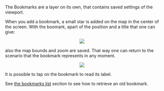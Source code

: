 The Bookmarks are a layer on its own, that contains saved settings of the viewport.

When you add a bookmark, a small star is added on the map in the center of the screen. With the boomark, apart of the position and a title that one can give:

<p align='center'><img src='http://wiki.geopaparazzi.googlecode.com/git/images3/34_add_bookmark.png' /></p>


also the map bounds and zoom are saved. That way one can return to the scenario that the bookmark represents in any moment.

<p align='center'><img src='http://wiki.geopaparazzi.googlecode.com/git/images3/35_added_bookmark.png' /></p>

It is possible to tap on the bookmark to read its label.

See [the bookmarks list](BookmarksList3.md) section to see how to retrieve an old bookmark.